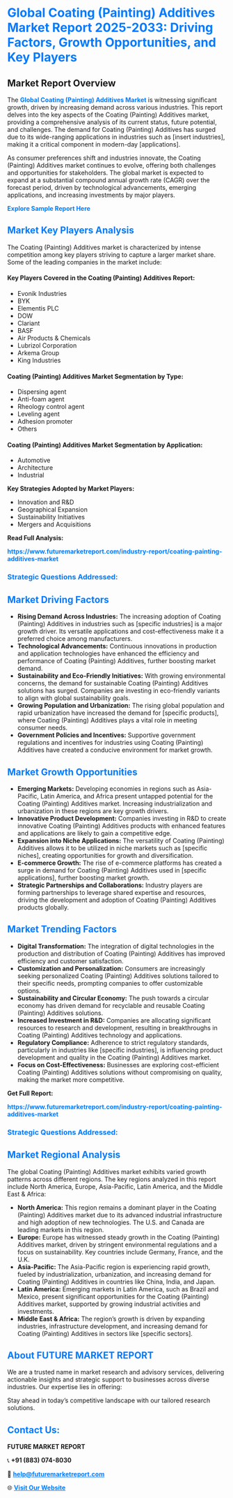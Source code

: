 <h1 style="color: #007BFF;">Global Coating (Painting) Additives Market Report 2025-2033: Driving Factors, Growth Opportunities, and Key Players</h1>

<section id="overview">
<h2>Market Report Overview</h2>
<p>The <a href="https://www.futuremarketreport.com/industry-report/coating-painting-additives-market" style="color: #007BFF; text-decoration: none;"><strong>Global Coating (Painting) Additives Market</strong></a> is witnessing significant growth, driven by increasing demand across various industries. This report delves into the key aspects of the Coating (Painting) Additives market, providing a comprehensive analysis of its current status, future potential, and challenges. The demand for Coating (Painting) Additives has surged due to its wide-ranging applications in industries such as [insert industries], making it a critical component in modern-day [applications].</p>
<p>As consumer preferences shift and industries innovate, the Coating (Painting) Additives market continues to evolve, offering both challenges and opportunities for stakeholders. The global market is expected to expand at a substantial compound annual growth rate (CAGR) over the forecast period, driven by technological advancements, emerging applications, and increasing investments by major players.</p>
</section>

<section id="overview">
<p><a href="https://www.futuremarketreport.com/request-sample/reportId=27070" style="color: #007BFF; text-decoration: none;"><strong>Explore Sample Report Here</strong></a></p>
</section>

<section id="key-players">
<h2 style="color: #007BFF;">Market Key Players Analysis</h2>
<p>The Coating (Painting) Additives market is characterized by intense competition among key players striving to capture a larger market share. Some of the leading companies in the market include:</p>
<h4>Key Players Covered in the Coating (Painting) Additives Report:</h4>
<ul><li>Evonik Industries</li><li>BYK</li><li>Elementis PLC</li><li>DOW</li><li>Clariant</li><li>BASF</li><li>Air Products &amp; Chemicals</li><li>Lubrizol Corporation</li><li>Arkema Group</li><li>King Industries</li></ul>
<h4>Coating (Painting) Additives Market Segmentation by Type:</h4>
<ul><li>Dispersing agent</li><li>Anti-foam agent</li><li>Rheology control agent</li><li>Leveling agent</li><li>Adhesion promoter</li><li>Others</li></ul>

<h4>Coating (Painting) Additives Market Segmentation by Application:</h4>
<ul><li>Automotive</li><li>Architecture</li><li>Industrial</li></ul>
<p><strong>Key Strategies Adopted by Market Players:</strong></p>
<ul>
<li>Innovation and R&D</li>
<li>Geographical Expansion</li>
<li>Sustainability Initiatives</li>
<li>Mergers and Acquisitions</li>
</ul>
</section>

<section>
<p><strong>Read Full Analysis: </strong></p><a href="https://www.futuremarketreport.com/industry-report/coating-painting-additives-market" style="color: #007BFF; text-decoration: none;"><strong>https://www.futuremarketreport.com/industry-report/coating-painting-additives-market</strong></a>
<h3 style="color: #007BFF;">Strategic Questions Addressed:</h3>
</section>

<section id="driving-factors">
<h2 style="color: #007BFF;">Market Driving Factors</h2>
<ul>
<li><strong>Rising Demand Across Industries:</strong> The increasing adoption of Coating (Painting) Additives in industries such as [specific industries] is a major growth driver. Its versatile applications and cost-effectiveness make it a preferred choice among manufacturers.</li>
<li><strong>Technological Advancements:</strong> Continuous innovations in production and application technologies have enhanced the efficiency and performance of Coating (Painting) Additives, further boosting market demand.</li>
<li><strong>Sustainability and Eco-Friendly Initiatives:</strong> With growing environmental concerns, the demand for sustainable Coating (Painting) Additives solutions has surged. Companies are investing in eco-friendly variants to align with global sustainability goals.</li>
<li><strong>Growing Population and Urbanization:</strong> The rising global population and rapid urbanization have increased the demand for [specific products], where Coating (Painting) Additives plays a vital role in meeting consumer needs.</li>
<li><strong>Government Policies and Incentives:</strong> Supportive government regulations and incentives for industries using Coating (Painting) Additives have created a conducive environment for market growth.</li>
</ul>
</section>

<section id="growth-opportunities">
<h2 style="color: #007BFF;">Market Growth Opportunities</h2>
<ul>
<li><strong>Emerging Markets:</strong> Developing economies in regions such as Asia-Pacific, Latin America, and Africa present untapped potential for the Coating (Painting) Additives market. Increasing industrialization and urbanization in these regions are key growth drivers.</li>
<li><strong>Innovative Product Development:</strong> Companies investing in R&D to create innovative Coating (Painting) Additives products with enhanced features and applications are likely to gain a competitive edge.</li>
<li><strong>Expansion into Niche Applications:</strong> The versatility of Coating (Painting) Additives allows it to be utilized in niche markets such as [specific niches], creating opportunities for growth and diversification.</li>
<li><strong>E-commerce Growth:</strong> The rise of e-commerce platforms has created a surge in demand for Coating (Painting) Additives used in [specific applications], further boosting market growth.</li>
<li><strong>Strategic Partnerships and Collaborations:</strong> Industry players are forming partnerships to leverage shared expertise and resources, driving the development and adoption of Coating (Painting) Additives products globally.</li>
</ul>
</section>

<section id="trending-factors">
<h2 style="color: #007BFF;">Market Trending Factors</h2>
<ul>
<li><strong>Digital Transformation:</strong> The integration of digital technologies in the production and distribution of Coating (Painting) Additives has improved efficiency and customer satisfaction.</li>
<li><strong>Customization and Personalization:</strong> Consumers are increasingly seeking personalized Coating (Painting) Additives solutions tailored to their specific needs, prompting companies to offer customizable options.</li>
<li><strong>Sustainability and Circular Economy:</strong> The push towards a circular economy has driven demand for recyclable and reusable Coating (Painting) Additives solutions.</li>
<li><strong>Increased Investment in R&D:</strong> Companies are allocating significant resources to research and development, resulting in breakthroughs in Coating (Painting) Additives technology and applications.</li>
<li><strong>Regulatory Compliance:</strong> Adherence to strict regulatory standards, particularly in industries like [specific industries], is influencing product development and quality in the Coating (Painting) Additives market.</li>
<li><strong>Focus on Cost-Effectiveness:</strong> Businesses are exploring cost-efficient Coating (Painting) Additives solutions without compromising on quality, making the market more competitive.</li>
</ul>
</section>

<section>
<p><strong>Get Full Report: </strong></p><a href="https://www.futuremarketreport.com/industry-report/coating-painting-additives-market" style="color: #007BFF; text-decoration: none;"><strong>https://www.futuremarketreport.com/industry-report/coating-painting-additives-market</strong></a>
<h3 style="color: #007BFF;">Strategic Questions Addressed:</h3>
</section>


<section id="regional-analysis">
<h2 style="color: #007BFF;">Market Regional Analysis</h2>
<p>The global Coating (Painting) Additives market exhibits varied growth patterns across different regions. The key regions analyzed in this report include North America, Europe, Asia-Pacific, Latin America, and the Middle East & Africa:</p>
<ul>
<li><strong>North America:</strong> This region remains a dominant player in the Coating (Painting) Additives market due to its advanced industrial infrastructure and high adoption of new technologies. The U.S. and Canada are leading markets in this region.</li>
<li><strong>Europe:</strong> Europe has witnessed steady growth in the Coating (Painting) Additives market, driven by stringent environmental regulations and a focus on sustainability. Key countries include Germany, France, and the U.K.</li>
<li><strong>Asia-Pacific:</strong> The Asia-Pacific region is experiencing rapid growth, fueled by industrialization, urbanization, and increasing demand for Coating (Painting) Additives in countries like China, India, and Japan.</li>
<li><strong>Latin America:</strong> Emerging markets in Latin America, such as Brazil and Mexico, present significant opportunities for the Coating (Painting) Additives market, supported by growing industrial activities and investments.</li>
<li><strong>Middle East & Africa:</strong> The region’s growth is driven by expanding industries, infrastructure development, and increasing demand for Coating (Painting) Additives in sectors like [specific sectors].</li>
</ul>
</section>

<footer>
<h2 style="color: #007BFF;">About FUTURE MARKET REPORT</h2>
<p>We are a trusted name in market research and advisory services, delivering actionable insights and strategic support to businesses across diverse industries. Our expertise lies in offering:</p>

<p>Stay ahead in today’s competitive landscape with our tailored research solutions.</p>

<h2 style="color: #007BFF;">Contact Us:</h2>
<p><strong>FUTURE MARKET REPORT</strong></p>
<p>📞 <strong>+91 (883) 074-8030</strong></p>
<p>📧 <strong><a href="mailto:help@futuremarketreport.com" style="color: #007BFF;">help@futuremarketreport.com</a></strong></p>
<p>🌐 <strong><a href="https://www.futuremarketreport.com/" style="color: #007BFF;">Visit Our Website</a></strong></p>
</footer>